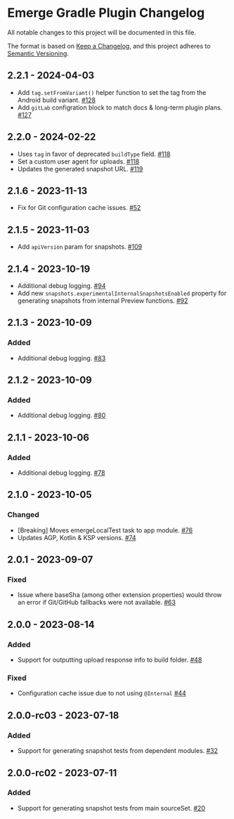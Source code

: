 # Emerge Gradle Plugin Changelog

All notable changes to this project will be documented in this file.

The format is based on [Keep a Changelog](https://keepachangelog.com/en/1.0.0/),
and this project adheres to [Semantic Versioning](https://semver.org/spec/v2.0.0.html).

## 2.2.1 - 2024-04-03

- Add `tag.setFromVariant()` helper function to set the tag from the Android build
  variant. [#128](https://github.com/EmergeTools/emerge-android/pull/128)
- Add `gitLab` configration block to match docs & long-term plugin
  plans. [#127](https://github.com/EmergeTools/emerge-android/pull/127)

## 2.2.0 - 2024-02-22

- Uses `tag` in favor of deprecated `buildType`
  field. [#118](https://github.com/EmergeTools/emerge-android/pull/118)
- Set a custom user agent for
  uploads. [#118](https://github.com/EmergeTools/emerge-android/pull/118)
- Updates the generated snapshot URL. [#119](https://github.com/EmergeTools/emerge-android/pull/119)

## 2.1.6 - 2023-11-13

- Fix for Git configuration cache
  issues. [#52](https://github.com/EmergeTools/emerge-android/pull/52)

## 2.1.5 - 2023-11-03

- Add `apiVersion` param for
  snapshots. [#109](https://github.com/EmergeTools/emerge-android/pull/109)

## 2.1.4 - 2023-10-19

- Additional debug logging. [#94](https://github.com/EmergeTools/emerge-android/pull/94)
- Add new `snapshots.experimentalInternalSnapshotsEnabled` property for generating snapshots from
  internal Preview functions. [#92](https://github.com/EmergeTools/emerge-android/pull/92)

## 2.1.3 - 2023-10-09

### Added

- Additional debug logging. [#83](https://github.com/EmergeTools/emerge-android/pull/83)

## 2.1.2 - 2023-10-09

### Added

- Additional debug logging. [#80](https://github.com/EmergeTools/emerge-android/pull/80)

## 2.1.1 - 2023-10-06

### Added

- Additional debug logging. [#78](https://github.com/EmergeTools/emerge-android/pull/78)

## 2.1.0 - 2023-10-05

### Changed

- [Breaking] Moves emergeLocal<variant>Test task to app
  module. [#76](https://github.com/EmergeTools/emerge-android/pull/76)
- Updates AGP, Kotlin & KSP versions. [#74](https://github.com/EmergeTools/emerge-android/pull/74)

## 2.0.1 - 2023-09-07

### Fixed

- Issue where baseSha (among other extension properties) would throw an error if Git/GitHub
  fallbacks were not available. [#63](https://github.com/EmergeTools/emerge-android/pull/63)

## 2.0.0 - 2023-08-14

### Added

- Support for outputting upload response info to build
  folder. [#48](https://github.com/EmergeTools/emerge-android/pull/48)

### Fixed

- Configuration cache issue due to not
  using `@Internal` [#44](https://github.com/EmergeTools/emerge-android/pull/44)

## 2.0.0-rc03 - 2023-07-18

### Added

- Support for generating snapshot tests from dependent
  modules. [#32](https://github.com/EmergeTools/emerge-android/pull/32)

## 2.0.0-rc02 - 2023-07-11

### Added

- Support for generating snapshot tests from main
  sourceSet. [#20](https://github.com/EmergeTools/emerge-android/pull/20)
